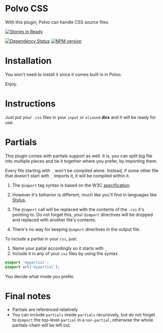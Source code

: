 # Polvo CSS

With this plugin, Polvo can handle CSS source files.

[![Stories in Ready](https://badge.waffle.io/polvo/polvo-css.png)](https://waffle.io/polvo/polvo-css)

[![Dependency Status](https://gemnasium.com/polvo/polvo-css.png)](https://gemnasium.com/polvo/polvo-css) [![NPM version](https://badge.fury.io/js/polvo-css.png)](http://badge.fury.io/js/polvo-css)

# Installation

You won't need to install it since it comes built in in Polvo.

Enjoy.

# Instructions

Just put your `.css` files in your `input` or `aliased` **dirs** and it will be
ready for use.

# Partials

This plugin comes with partials support as well.  It is, you can split big file
into multiple pieces and tie it together where you prefer, by importing them.

Every file starting with `_` won't be compiled alone. Instead, if some other
file that doesn't start with `_` imports it, it will be compiled within it.

 1. The `@import` tag syntax is based on the W3C [specification](http://www.w3.org/TR/CSS2/cascade.html#at-import).

 1. However it's behavior is different, much like you'll find in languages like
 [Stylus](https://github.com/learnboost/stylus).

 1. The `@import` call will be replaced with the contents of the `.css` it's
 pointing to. Do not forget this, your `@import` directives will be dropped and
 replaced with another file's contents.

 1. There's no way for keeping `@import` directives in the output file.

To include a partial in your `css`, just:

 1. Name your patial accordingly so it starts with `_`
 1. Include it in any of your `css` files by using the syntax

````css
@import 'mypartial';
@import url('mypartial');
````

You decide what mode you prefer.

# Final notes

- Partials are referenced relatively
- You can include `partials` inside `partials` recursively, but do not forget to
`@import` the top-level `partial` in a `non-partial`, otherwise the whole
partials-chain will be left out.